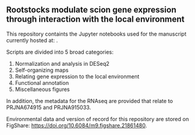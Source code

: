 ## Rootstocks modulate scion gene expression through interaction with the local environment

This repository containts the Jupyter notebooks used for the manuscript currently hosted at: .

Scripts are divided into 5 broad categories:
1. Normalization and analysis in DESeq2
2. Self-organizing maps
3. Relating gene expression to the local environment 
4. Functional annotation
5. Miscellaneous figures

In addition, the metadata for the RNAseq are provided that relate to PRJNA674915 and PRJNA915033. 

Environmental data and version of record for this repository are stored on FigShare: https://doi.org/10.6084/m9.figshare.21861480. 